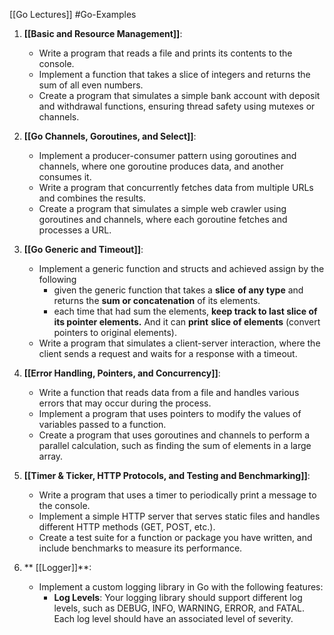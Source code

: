 [[Go Lectures]] #Go-Examples

1. **[[Basic and Resource Management]]**:
    - Write a program that reads a file and prints its contents to the console.
    - Implement a function that takes a slice of integers and returns the sum of all even numbers.
    - Create a program that simulates a simple bank account with deposit and withdrawal functions, ensuring thread safety using mutexes or channels.
2. **[[Go Channels, Goroutines, and Select]]**:
    - Implement a producer-consumer pattern using goroutines and channels, where one goroutine produces data, and another consumes it.
    - Write a program that concurrently fetches data from multiple URLs and combines the results.
    - Create a program that simulates a simple web crawler using goroutines and channels, where each goroutine fetches and processes a URL.
3. **[[Go Generic and Timeout]]**:
    - Implement a generic function and structs and achieved assign by the following 
		- given the generic function that takes a **slice** **of any type** and returns the **sum or concatenation** of its elements.
		- each time that had sum the elements, **keep track to last slice of its pointer elements.** And it can **print** **slice of elements** (convert pointers to original elements).
    - Write a program that simulates a client-server interaction, where the client sends a request and waits for a response with a timeout.

4. **[[Error Handling, Pointers, and Concurrency]]**:
    - Write a function that reads data from a file and handles various errors that may occur during the process.
    - Implement a program that uses pointers to modify the values of variables passed to a function.
    - Create a program that uses goroutines and channels to perform a parallel calculation, such as finding the sum of elements in a large array.
5. **[[Timer & Ticker, HTTP Protocols, and Testing and Benchmarking]]**:
    - Write a program that uses a timer to periodically print a message to the console.
    - Implement a simple HTTP server that serves static files and handles different HTTP methods (GET, POST, etc.).
    - Create a test suite for a function or package you have written, and include benchmarks to measure its performance.
6. ** [[Logger]]**:
    - Implement a custom logging library in Go with the following features:
		- **Log Levels**: Your logging library should support different log levels, such as DEBUG, INFO, WARNING, ERROR, and FATAL. Each log level should have an associated level of severity.
